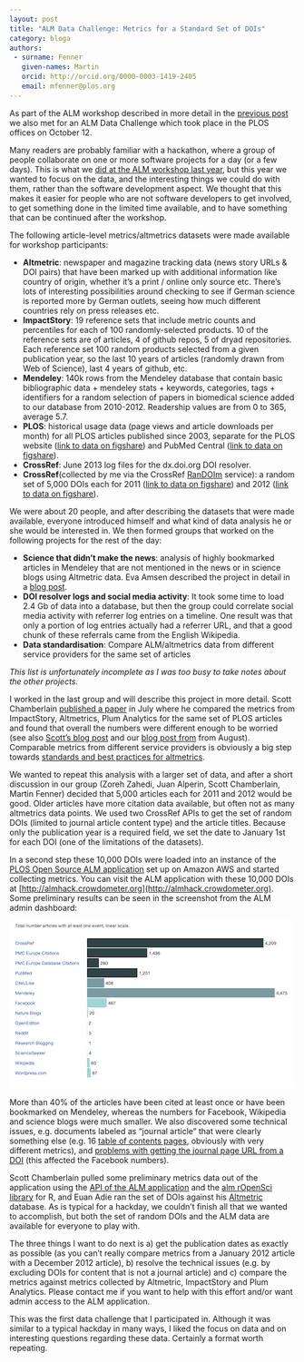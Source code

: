 ```yaml
---
layout: post
title: "ALM Data Challenge: Metrics for a Standard Set of DOIs"
category: bloga
authors:
 - surname: Fenner
   given-names: Martin
   orcid: http://orcid.org/0000-0003-1419-2405
   email: mfenner@plos.org
---
```


As part of the ALM workshop described in more detail in the [previous
post](http://blogs.plos.org/tech/risingtides/) we also met for an ALM
Data Challenge which took place in the PLOS offices on October 12.

Many readers are probably familiar with a hackathon, where a group of
people collaborate on one or more software projects for a day (or a few
days). This is what we [did at the ALM workshop last
year](https://sites.google.com/site/altmetricsworkshop/altmetrics-hackathon),
but this year we wanted to focus on the data, and the interesting things
we could do with them, rather than the software development aspect. We
thought that this makes it easier for people who are not software
developers to get involved, to get something done in the limited time
available, and to have something that can be continued after the
workshop.

The following article-level metrics/altmetrics datasets were made
available for workshop participants:

-   **Altmetric**: newspaper and magazine tracking data (news story URLs
    & DOI pairs) that have been marked up with additional information
    like country of origin, whether it’s a print / online only source
    etc. There’s lots of interesting possibilities around checking to
    see if German science is reported more by German outlets, seeing how
    much different countries rely on press releases etc.
-   **ImpactStory**: 19 reference sets that include metric counts and
    percentiles for each of 100 randomly-selected products. 10 of the
    reference sets are of articles, 4 of github repos, 5 of dryad
    repositories. Each reference set 100 random products selected from a
    given publication year, so the last 10 years of articles (randomly
    drawn from Web of Science), last 4 years of github, etc.
-   **Mendeley**: 140k rows from the Mendeley database that contain
    basic bibliographic data + mendeley stats + keywords, categories,
    tags + identifiers for a random selection of papers in biomedical
    science added to our database from 2010-2012. Readership values are
    from 0 to 365, average 5.7.
-   **PLOS**: historical usage data (page views and article downloads
    per month) for all PLOS articles published since 2003, separate for
    the PLOS website ([link to data on
    figshare](%20http://dx.doi.org/10.6084/m9.figshare.816962)) and
    PubMed Central ([link to data on
    figshare](http://dx.doi.org/10.6084/m9.figshare.816961)).
-   **CrossRef**: June 2013 log files for the dx.doi.org DOI resolver.
-   **CrossRef**(collected by me via the
    CrossRef [RanDOIm](http://random.labs.crossref.org/) service): a
    random set of 5,000 DOIs each for 2011 ([link to data on
    figshare](%20http://dx.doi.org/10.6084/m9.figshare.821209)) and 2012
    ([link to data on
    figshare](http://dx.doi.org/10.6084/m9.figshare.821213)).

We were about 20 people, and after describing the datasets that were
made available, everyone introduced himself and what kind of data
analysis he or she would be interested in. We then formed groups that
worked on the following projects for the rest of the day:

-   **Science that didn’t make the news**: analysis of highly bookmarked
    articles in Mendeley that are not mentioned in the news or in
    science blogs using Altmetric data. Eva Amsen described the project
    in detail in a [blog
    post](http://easternblot.net/2013/10/17/the-science-that-didnt-make-the-news/).
-   **DOI resolver logs and social media activity**: It took some time
    to load 2.4 Gb of data into a database, but then the group could
    correlate social media activity with referrer log entries on a
    timeline. One result was that only a portion of log entries actually
    had a referrer URL, and that a good chunk of these referrals came
    from the English Wikipedia.
-   **Data standardisation**: Compare ALM/altmetrics data from different
    service providers for the same set of articles

*This list is unfortunately incomplete as I was too busy to take notes
about the other projects.*

I worked in the last group and will describe this project in more
detail. Scott Chamberlain [published a
paper](http://dx.doi.org/10.3789/isqv25no2.2013.02) in July where he
compared the metrics from ImpactStory, Altmetrics, Plum Analytics for
the same set of PLOS articles and found that overall the numbers were
different enough to be worried (see also [Scott’s blog
post](http://ropensci.org/blog/2013/08/01/altmetrics/) and our [blog
post
from](http://blogs.plos.org/tech/apples-oranges-they-dont-compare/) from
August). Comparable metrics from different service providers is
obviously a big step towards [standards and best practices for
altmetrics](http://www.niso.org/topics/tl/altmetrics_initiative/).

We wanted to repeat this analysis with a larger set of data, and after a
short discussion in our group (Zoreh Zahedi, Juan Alperin, Scott
Chamberlain, Martin Fenner) decided that 5,000 articles each for 2011
and 2012 would be good. Older articles have more citation data
available, but often not as many altmetrics data points. We used two
CrossRef APIs to get the set of random DOIs (limited to journal article
content type) and the article titles. Because only the publication year
is a required field, we set the date to January 1st for each DOI (one of
the limitations of the datasets).

In a second step these 10,000 DOIs were loaded into an instance of the
[PLOS Open Source ALM
application](https://github.com/articlemetrics/alm) set up on Amazon AWS
and started collecting metrics. You can visit the ALM application with
these 10,000 DOIs at
[http://almhack.crowdometer.org](http://almhack.crowdometer.org). Some
preliminary results can be seen in the screenshot from the ALM admin
dashboard:

![almhack](/assets/almhack.png)

More than 40% of the articles have been cited at least once or have been
bookmarked on Mendeley, whereas the numbers for Facebook, Wikipedia and
science blogs were much smaller. We also discovered some technical
issues, e.g. documents labeled as “journal article” that were clearly
something else (e.g. 16 [table of contents
pages](http://almhack.crowdometer.org/admin/articles?utf8=%E2%9C%93&query=table+of+contents),
obviously with very different metrics), and [problems with getting the
journal page URL from a
DOI](http://blog.martinfenner.org/2013/10/13/broken-dois/) (this
affected the Facebook numbers).

Scott Chamberlain pulled some preliminary metrics data out of the
application using the [API of the ALM
application](http://almhack.crowdometer.org/docs/API) and the [alm
rOpenSci library](http://ropensci.org/packages/alm.html) for R, and Euan
Adie ran the set of DOIs against his [Altmetric](http://altmetric.com)
database. As is typical for a hackday, we couldn’t finish all that we
wanted to accomplish, but both the set of random DOIs and the ALM data
are available for everyone to play with.

The three things I want to do next is a) get the publication dates as
exactly as possible (as you can’t really compare metrics from a January
2012 article with a December 2012 article), b) resolve the technical
issues (e.g. by excluding DOIs for content that is not a journal
article) and c) compare the metrics against metrics collected by
Altmetric, ImpactStory and Plum Analytics. Please contact me if you want
to help with this effort and/or want admin access to the ALM
application.

This was the first data challenge that I participated in. Although it
was similar to a typical hackday in many ways, I liked the focus on data
and on interesting questions regarding these data. Certainly a format
worth repeating.
